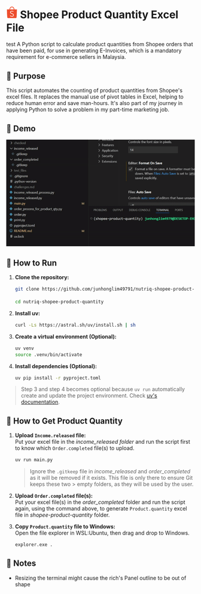 # <img src="readme_assets/shopee.png" width="30"> **Shopee Product Quantity Excel File**
test A Python script to calculate product quantities from Shopee orders that have been paid, for use in generating E-Invoices, which is a mandatory requirement for e-commerce sellers in Malaysia.

## 🎯 Purpose
This script automates the counting of product quantities from Shopee's excel files. It replaces the manual use of pivot tables in Excel, helping to reduce human error and save man-hours. It's also part of my journey in applying Python to solve a problem in my part-time marketing job.

## 🎥 Demo
![Demo](readme_assets/shopee-product-quantity.gif)

## 🚀 How to Run
1. **Clone the repository:**

   ```bash
   git clone https://github.com/junhonglim49791/nutriq-shopee-product-quantity.git
   
   cd nutriq-shopee-product-quantity
   ```  
2. **Install uv:**  
    ```bash
    curl -Ls https://astral.sh/uv/install.sh | sh
    ```
3. **Create a virtual environment (Optional):**  
    ```bash
    uv venv
    source .venv/bin/activate
    ```
4. **Install dependencies (Optional):**
    ```bash
    uv pip install -r pyproject.toml
    ```
> Step 3 and step 4 becomes optional because `uv run` automatically create and update the project environment. Check [uv's documentation](https://docs.astral.sh/uv/reference/cli/#uv-run).

## 🛒 How to Get Product Quantity

1. **Upload `Income.released` file:**  
    Put your excel file in the _income_released folder_ and run the script first to know which  `Order.completed` file(s) to upload. 
    ```bash
    uv run main.py
    ```
    > Ignore the `.gitkeep` file in _income_released_ and _order_completed_ as it will be removed if it exists. This file is only there to ensure Git keeps these two > empty folders, as they will be used by the user.

2. **Upload `Order.completed` file(s):**  
    Put your excel file(s) in the _order_completed_ folder and run the script again, using the command above, to generate `Product.quantity` excel file in _shopee-product-quantity_ folder.

3. **Copy `Product.quantity` file to Windows:**  
   Open the file explorer in WSL:Ubuntu, then drag and drop to Windows.
     ```bash
    explorer.exe .
    ```   

## 📝 Notes

- Resizing the terminal might cause the rich's Panel outline to be out of shape
